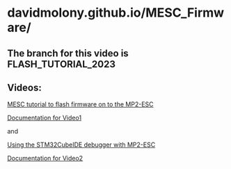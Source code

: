# davidmolony.github.io/MESC_Firmware/
## The branch for this video is FLASH_TUTORIAL_2023

## Videos:

[MESC tutorial to flash firmware on to the MP2-ESC](https://www.youtube.com/watch?v=nHqouHzY8-Y)

[Documentation for Video1](MESC_TUTORIAL_VIDEO1.md)

and

[Using the STM32CubeIDE debugger with MP2-ESC](https://www.youtube.com/watch?v=NrY-XDAn1OE)

[Documentation for Video2](MESC_TUTORIAL_VIDEO2.md)

